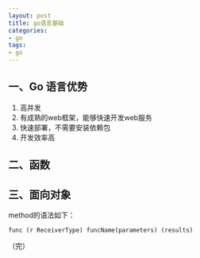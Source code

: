 ```yaml
---
layout: post
title: go语言基础
categories:
- go
tags:
- go
---
```


## 一、Go 语言优势

1. 高并发
2. 有成熟的web框架，能够快速开发web服务
3. 快速部署，不需要安装依赖包
4. 开发效率高

## 二、函数


## 三、面向对象
method的语法如下：

```
func (r ReceiverType) funcName(parameters) (results)
```

（完）
